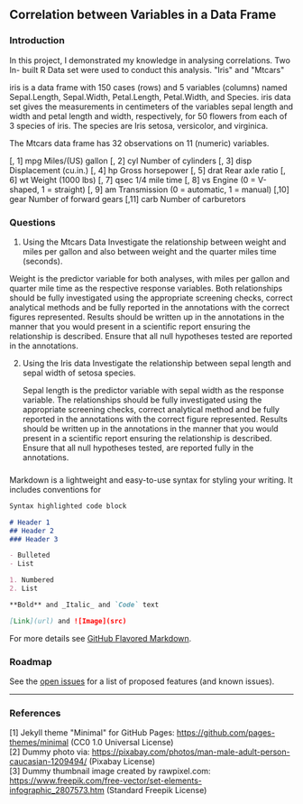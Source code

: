 ## Correlation between Variables in a Data Frame 

### Introduction

In this project, I demonstrated my knowledge in analysing correlations. Two In- built R Data set were used to conduct this analysis. "Iris" and "Mtcars"

iris is a data frame with 150 cases (rows) and 5 variables (columns) named Sepal.Length, Sepal.Width, Petal.Length, Petal.Width, and Species. iris data set gives the measurements in centimeters of the variables sepal length and width and petal length and width, respectively, for 50 flowers from each of 3 species of iris. The species are Iris setosa, versicolor, and virginica.

The Mtcars data frame has 32 observations on 11 (numeric) variables.

[, 1]	mpg	Miles/(US) gallon
[, 2]	cyl	Number of cylinders
[, 3]	disp	Displacement (cu.in.)
[, 4]	hp	Gross horsepower
[, 5]	drat	Rear axle ratio
[, 6]	wt	Weight (1000 lbs)
[, 7]	qsec	1/4 mile time
[, 8]	vs	Engine (0 = V-shaped, 1 = straight)
[, 9]	am	Transmission (0 = automatic, 1 = manual)
[,10]	gear	Number of forward gears
[,11]	carb	Number of carburetors

### Questions

1. Using the Mtcars Data Investigate the relationship between weight and miles per gallon and also between weight and the quarter miles time (seconds).

  Weight is the predictor variable for both analyses, with miles per gallon and quarter mile time as the respective response variables. Both relationships should be   fully investigated using the appropriate screening checks, correct analytical methods and be fully reported in the annotations with the correct figures               represented. Results should be written up in the annotations in the manner that you would present in a scientific report ensuring the relationship is described.     Ensure that all null hypotheses tested are reported in the annotations.
 
2. Using the Iris data Investigate the relationship between sepal length and sepal width of setosa species.

   Sepal length is the predictor variable with sepal width as the response variable. The relationships should be fully investigated using the appropriate screening      checks, correct analytical method and be fully reported in the annotations with the correct figure represented. Results should be written up in the annotations in    the manner that you would present in a scientific report ensuring the relationship is described. Ensure that all null hypotheses tested, are reported fully in the    annotations.
   
### 

Markdown is a lightweight and easy-to-use syntax for styling your writing. It includes conventions for

```markdown
Syntax highlighted code block

# Header 1
## Header 2
### Header 3

- Bulleted
- List

1. Numbered
2. List

**Bold** and _Italic_ and `Code` text

[Link](url) and ![Image](src)
```

For more details see [GitHub Flavored Markdown](https://guides.github.com/features/mastering-markdown/).

### Roadmap

See the [open issues](https://github.com/evanca/quick-portfolio/issues) for a list of proposed features (and known issues).
___

### References

[1] Jekyll theme "Minimal" for GitHub Pages: https://github.com/pages-themes/minimal (CC0 1.0 Universal License)
<br>[2] Dummy photo via: https://pixabay.com/photos/man-male-adult-person-caucasian-1209494/ (Pixabay License)
<br>[3] Dummy thumbnail image created by rawpixel.com: https://www.freepik.com/free-vector/set-elements-infographic_2807573.htm (Standard Freepik License)
